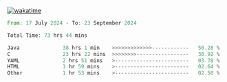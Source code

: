 [![wakatime](https://wakatime.com/badge/user/5970ac98-85fb-4bfd-a7d8-142e7d5bd274.svg)](https://wakatime.com/@5970ac98-85fb-4bfd-a7d8-142e7d5bd274)

<!--START_SECTION:waka-->

```rust
From: 17 July 2024 - To: 23 September 2024

Total Time: 73 hrs 44 mins

Java              38 hrs 1 min    >>>>>>>>>>>>>------------   50.28 %
C                 23 hrs 22 mins  >>>>>>>>-----------------   30.92 %
YAML              2 hrs 51 mins   >------------------------   03.78 %
HTML              1 hr 59 mins    >------------------------   02.64 %
Other             1 hr 53 mins    >------------------------   02.50 %
```

<!--END_SECTION:waka-->
